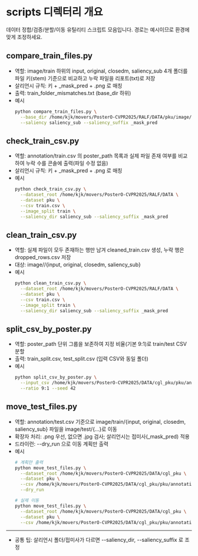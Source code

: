 # scripts 디렉터리 개요

데이터 정합/검증/분할/이동 유틸리티 스크립트 모음입니다. 경로는 예시이므로 환경에 맞게 조정하세요.

## compare_train_files.py
- 역할: image/train 하위의 input, original, closedm, saliency_sub 4개 폴더를 파일 키(stem) 기준으로 비교하고 누락 파일을 리포트(txt)로 저장
- 살리언시 규칙: 키 + _mask_pred + .png 로 매칭
- 출력: train_folder_mismatches.txt (base_dir 하위)
- 예시
  ```bash
  python compare_train_files.py \
    --base_dir /home/kjk/movers/PosterO-CVPR2025/RALF/DATA/pku/image/train \
    --saliency saliency_sub --saliency_suffix _mask_pred
  ```

## check_train_csv.py
- 역할: annotation/train.csv 의 poster_path 목록과 실제 파일 존재 여부를 비교하여 누락 수를 콘솔에 출력(파일 수정 없음)
- 살리언시 규칙: 키 + _mask_pred + .png 로 매칭
- 예시
  ```bash
  python check_train_csv.py \
    --dataset_root /home/kjk/movers/PosterO-CVPR2025/RALF/DATA \
    --dataset pku \
    --csv train.csv \
    --image_split train \
    --saliency_dir saliency_sub --saliency_suffix _mask_pred
  ```

## clean_train_csv.py
- 역할: 실제 파일이 모두 존재하는 행만 남겨 cleaned_train.csv 생성, 누락 행은 dropped_rows.csv 저장
- 대상: image/<split>/{input, original, closedm, saliency_sub}
- 예시
  ```bash
  python clean_train_csv.py \
    --dataset_root /home/kjk/movers/PosterO-CVPR2025/RALF/DATA \
    --dataset pku \
    --csv train.csv \
    --image_split train \
    --saliency_dir saliency_sub --saliency_suffix _mask_pred
  ```

## split_csv_by_poster.py
- 역할: poster_path 단위 그룹을 보존하여 지정 비율(기본 9:1)로 train/test CSV 분할
- 출력: train_split.csv, test_split.csv (입력 CSV와 동일 폴더)
- 예시
  ```bash
  python split_csv_by_poster.py \
    --input_csv /home/kjk/movers/PosterO-CVPR2025/DATA/cgl_pku/pku/annotation/train.csv \
    --ratio 9:1 --seed 42
  ```

## move_test_files.py
- 역할: annotation/test.csv 기준으로 image/train/{input, original, closedm, saliency_sub} 파일을 image/test/{...}로 이동
- 확장자 처리: .png 우선, 없으면 .jpg 검사; 살리언시는 접미사(_mask_pred) 적용
- 드라이런: --dry_run 으로 이동 계획만 출력
- 예시
  ```bash
  # 계획만 출력
  python move_test_files.py \
    --dataset_root /home/kjk/movers/PosterO-CVPR2025/DATA/cgl_pku \
    --dataset pku \
    --csv /home/kjk/movers/PosterO-CVPR2025/DATA/cgl_pku/pku/annotation/test.csv \
    --dry_run

  # 실제 이동
  python move_test_files.py \
    --dataset_root /home/kjk/movers/PosterO-CVPR2025/DATA/cgl_pku \
    --dataset pku \
    --csv /home/kjk/movers/PosterO-CVPR2025/DATA/cgl_pku/pku/annotation/test.csv
  ```

---
- 공통 팁: 살리언시 폴더/접미사가 다르면 --saliency_dir, --saliency_suffix 로 조정

